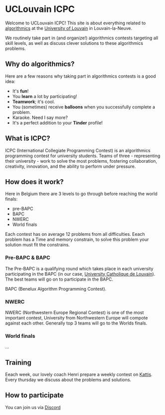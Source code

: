 # UCLouvain **ICPC**

Welcome to UCLouvain ICPC!
This site is about everything related to [algorithmics](https://en.wikipedia.org/wiki/Algorithmics) at the [University of Louvain](https://en.wikipedia.org/wiki/Universit%C3%A9_catholique_de_Louvain) in Louvain-la-Neuve.

We routinely take part in (and organize!) algorithmics contests targeting all skill levels, as well as discuss clever solutions to these algorithmics problems.

## Why do algorithmics?

Here are a few reasons why taking part in algorithmics contests is a good idea:

- It's **fun**!
- You **learn** a lot by participating!
- **Teamwork**; it's cool.
- You (sometimes) receive **balloons** when you successfully complete a problem.
- Karaoke. Need I say more?
- It's a perfect addition to your **Tinder** profile!

## What is ICPC?

ICPC (International Collegiate Programming Contest) is an algorithmics programming contest for university students.
Teams of three - representing their university - work to solve the most problems, fostering collaboration, creativity, innovation, and the ability to perform under pressure.

## How does it work?

Here in Belgium there are 3 levels to go through before reaching the world finals:

- pre-BAPC
- BAPC
- NWERC
- World finals

Each contest has on average 12 problems from all difficulties.
Eeach problem has a Time and memory constrain, to solve this problem your solution must fit the constrains.

### Pre-BAPC & BAPC

The Pre-BAPC is a qualifying round which takes place in each university participating in the BAPC (in our case, [University Catholique de  Louvain](https://en.wikipedia.org/wiki/Universit%C3%A9_catholique_de_Louvain)).
The best teams will go on to participate in the BAPC.

BAPC (Benelux Algorithm Programming Contest).

### NWERC

NWERC (Northwestern Europe Regional Contest) is one of the most important contest, University from Northwestern Europe will compote against each other. Generally top 3 teams will go to the Worlds finals.

### World finals
...
## Training
Eeach week, our lovely coach Henri prepare a weekly contest on [Kattis](https://open.kattis.com/). Every thursday we discuss about the problems and solutions.
## How to participate
You can join us via [Discord](https://discord.gg/HYVNGM9yGw)


